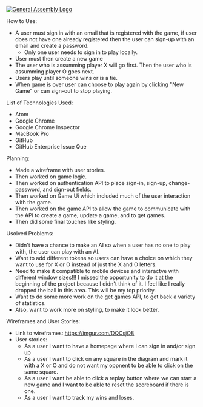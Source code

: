 [![General Assembly Logo](https://camo.githubusercontent.com/1a91b05b8f4d44b5bbfb83abac2b0996d8e26c92/687474703a2f2f692e696d6775722e636f6d2f6b6538555354712e706e67)](https://generalassemb.ly/education/web-development-immersive)

How to Use:
- A user must sign in with an email that is registered with the game, if user does not have one already registered then the user can sign-up with an email and create a password.
  - Only one user needs to sign in to play locally.
- User must then create a new game
- The user who is assumming player X will go first. Then the user who is assumming player O goes next.
- Users play until someone wins or is a tie.
- When game is over user can choose to play again by clicking "New Game" or can sign-out to stop playing.

List of Technologies Used:
- Atom
- Google Chrome
- Google Chrome Inspector
- MacBook Pro
- GitHub
- GitHub Enterprise Issue Que

Planning:
- Made a wireframe with user stories.
- Then worked on game logic.
- Then worked on authentication API to place sign-in, sign-up, change-password, and sign-out fields.
- Then worked on Game Ui which included much of the user interaction with the game.
- Then worked on the game API to allow the game to communicate with the API to create a game, update a game, and to get games.
- Then did some final touches like styling.

Usolved Problems:
- Didn't have a chance to make an AI so when a user has no one to play with, the user can play with an AI.
- Want to add different tokens so users can have a choice on which they want to use for X or O instead of just the X and O letters.
- Need to make it compatible to mobile devices and interactve with different window sizes!!!  I missed the opportunity to do it at the beginning of the project because I didn't think of it. I feel like I really dropped the ball in this area. This will be my top priority.
- Want to do some more work on the get games API, to get back a variety of statistics.
- Also, want to work more on styling, to make it look better. 

Wireframes and User Stories:
- Link to wireframes: https://imgur.com/DQCsjO8
- User stories:
  - As a user I want to have a homepage where I can sign in and/or sign up
  - As a user I want to click on any square in the diagram and mark it with a X or O and do not want my oppnent to be able to click on the same square.
  - As a user I want be able to click a replay button where we can start a new game and I want to be able to reset the scoreboard if there is one.
  - As a user I want to track my wins and loses.
